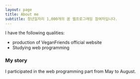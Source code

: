 ```yaml
---
layout: page
title: About me
subtitle: 청년일자리 1,000개의 꿈 웹프로그래밍 참여자입니다.
---
```


I have the following qualities:

- production of VeganFriends official website
- Studying web programming


### My story

I participated in the web programming part from May to August.
